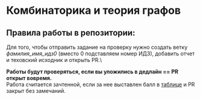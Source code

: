 # Комбинаторика и теория графов
## Правила работы в репозитории:
Для того, чтобы отправить задание на проверку нужно создать ветку *фамилия_имя_идз0* (вместо 0 подставляем номер ИДЗ), добавить отчет и теховский исходник и открыть PR.\

**Работы будут проверяться, если вы уложились в дедлайн == PR открыт вовремя.**\
Работа считается зачтенной, если за нее выставлен балл в [таблице](https://docs.google.com/spreadsheets/d/1K8WkEV4PB3G2umx3vAetnIQM2ZNC1Zoi6BjRuWBU28o/edit?usp=sharing) и PR закрыт без замечаний.
